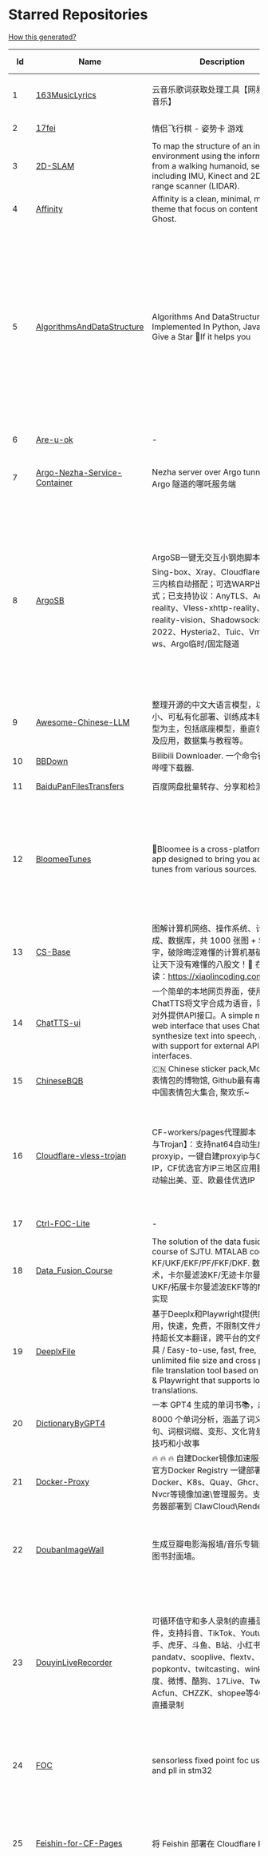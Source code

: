 # Starred Repositories  
[How this generated?](../master/USAGE.md)  
  
| Id 			| Name			| Description | Star Counts | Topics/Tags   | Last Updated 	|  
| ----------- | ----------- 	| ----------- | ----------- | ----------- 	| -----------   |  
|1|[163MusicLyrics](https://github.com/jitwxs/163MusicLyrics.git)|云音乐歌词获取处理工具【网易云、QQ音乐】|3288|neteasecloud, lyrics, 163music, srt, qqmusic|11-8-2025|  
|2|[17fei](https://github.com/17fun/17fei.git)|情侣飞行棋 - 姿势卡 游戏|264||11-2-2025|  
|3|[2D-SLAM](https://github.com/Pontusun/2D-SLAM.git)|To map the structure of an indoor environment using the information from a walking humanoid, sensors including IMU, Kinect and 2D laser range scanner (LIDAR).|14||2-4-2015|  
|4|[Affinity](https://github.com/Showfom/Affinity.git)|Affinity is a clean, minimal, modern theme that focus on content for Ghost.|137|ghost, ghost-theme, ghost-themes|16-12-2019|  
|5|[AlgorithmsAndDataStructure](https://github.com/Py-Contributors/AlgorithmsAndDataStructure.git)|Algorithms And DataStructure Implemented In Python, Java & CPP, Give a Star 🌟If it helps you|961|data-structures, algorithms-and-data-structures, python-data-structures, python-algorithms, backtracking-algorithm, linkedlist, algorithm, cpp, python, algorithms, open-source, java, javascript, python3, computer-science|2-6-2024|  
|6|[Are-u-ok](https://github.com/AUK9527/Are-u-ok.git)|-|11728||11-8-2025|  
|7|[Argo-Nezha-Service-Container](https://github.com/fscarmen2/Argo-Nezha-Service-Container.git)|Nezha server over Argo tunnel 使用 Argo 隧道的哪吒服务端|839|nezha, probe, argo, cloudflared, paas, tunnel, vps|18-12-2024|  
|8|[ArgoSB](https://github.com/yonggekkk/ArgoSB.git)|ArgoSB一键无交互小钢炮脚本💣：Sing-box、Xray、Cloudflared-argo三内核自动搭配；可选WARP出站模式；已支持协议：AnyTLS、Any-reality、Vless-xhttp-reality、Vless-reality-vision、Shadowsocks-2022、Hysteria2、Tuic、Vmess-ws、Argo临时/固定隧道|1444|argo, cloudflared, singbox, vmess-ws, tuic, hysteria2, google-idx, vless-ws-tls, claw-cloud, anytls, vless-reality-vision, vless-xhttp-reality, xray, warp, wireguard, cloudcat, shadowsocks-2022, docker-image, any-reality|24-8-2025|  
|9|[Awesome-Chinese-LLM](https://github.com/HqWu-HITCS/Awesome-Chinese-LLM.git)|整理开源的中文大语言模型，以规模较小、可私有化部署、训练成本较低的模型为主，包括底座模型，垂直领域微调及应用，数据集与教程等。|21036|llm, nlp, chatglm, chinese, llama, awesome-lists|19-5-2025|  
|10|[BBDown](https://github.com/nilaoda/BBDown.git)|Bilibili Downloader. 一个命令行式哔哩哔哩下载器.|12283|downloader|3-8-2025|  
|11|[BaiduPanFilesTransfers](https://github.com/hxz393/BaiduPanFilesTransfers.git)|百度网盘批量转存、分享和检测工具|1814|baidu, gui, windows|12-12-2024|  
|12|[BloomeeTunes](https://github.com/HemantKArya/BloomeeTunes.git)|🌸Bloomee is a cross-platform music app designed to bring you ad-free tunes from various sources. 🌼🎵|1144|android, android-app, bloc, flutter, flutter-apps, just-audio, music, music-player, saavn, youtube, downloader, spotify, music-client, windows, dart, ytmusic|17-8-2025|  
|13|[CS-Base](https://github.com/xiaolincoder/CS-Base.git)|图解计算机网络、操作系统、计算机组成、数据库，共 1000 张图 + 50 万字，破除晦涩难懂的计算机基础知识，让天下没有难懂的八股文！🚀 在线阅读：https://xiaolincoding.com  |16835|java, cpp, python, c, golang, linux, network, tcp|27-11-2024|  
|14|[ChatTTS-ui](https://github.com/jianchang512/ChatTTS-ui.git)|一个简单的本地网页界面，使用ChatTTS将文字合成为语音，同时支持对外提供API接口。A simple native web interface that uses ChatTTS to synthesize text into speech, along with support for external API interfaces.|7272|tts, chattts|21-4-2025|  
|15|[ChineseBQB](https://github.com/zhaoolee/ChineseBQB.git)|🇨🇳 Chinese sticker pack,More joy / 表情包的博物馆, Github最有毒的仓库, 中国表情包大集合, 聚欢乐~|14653||20-4-2025|  
|16|[Cloudflare-vless-trojan](https://github.com/yonggekkk/Cloudflare-vless-trojan.git)|CF-workers/pages代理脚本【Vless与Trojan】：支持nat64自动生成proxyip，一键自建proxyip与CF反代IP，CF优选官方IP三地区应用脚本，自动输出美、亚、欧最佳优选IP|10748|cdn, vless, cloudflare-workers, xray, ygkkk, cloudflare-pages, cloudflare, trojan, clash-meta, sing-box, reality, argo, hysteria2, nat64|20-8-2025|  
|17|[Ctrl-FOC-Lite](https://github.com/peng-zhihui/Ctrl-FOC-Lite.git)|-|1193||5-2-2022|  
|18|[Data_Fusion_Course](https://github.com/ChangjingLiu/Data_Fusion_Course.git)|The solution of the data fusion  course of SJTU. MTALAB code for KF/UKF/EKF/PF/FKF/DKF. 数据融合技术，卡尔曼滤波KF/无迹卡尔曼滤波UKF/拓展卡尔曼滤波EKF等的MATLAB实现|95|kalman-filter, kalman|9-7-2023|  
|19|[DeeplxFile](https://github.com/infrost/DeeplxFile.git)|基于Deeplx和Playwright提供的简单易用，快速，免费，不限制文件大小，支持超长文本翻译，跨平台的文件翻译工具 / Easy-to-use, fast, free, unlimited file size and cross platform file translation tool based on Deeplx & Playwright that supports long text translations.|963||16-2-2025|  
|20|[DictionaryByGPT4](https://github.com/Ceelog/DictionaryByGPT4.git)|一本 GPT4 生成的单词书📚，超过 8000 个单词分析，涵盖了词义、例句、词根词缀、变形、文化背景、记忆技巧和小故事|4317|gpt-4, gpt4|14-10-2024|  
|21|[Docker-Proxy](https://github.com/dqzboy/Docker-Proxy.git)|🔥 🔥 🔥 自建Docker镜像加速服务，基于官方Docker  Registry 一键部署Docker、K8s、Quay、Ghcr、Mcr、Nvcr等镜像加速\管理服务。支持免服务器部署到 ClawCloud\Render\Koyeb|3588|docker-proxy, docker-registry, gcr-registry|25-8-2025|  
|22|[DoubanImageWall](https://github.com/icue/DoubanImageWall.git)|生成豆瓣电影海报墙/音乐专辑封面墙/图书封面墙。|296|douban, douban-movie, douban-music, douban-crawler, douban-spider, douban-book|15-8-2024|  
|23|[DouyinLiveRecorder](https://github.com/ihmily/DouyinLiveRecorder.git)|可循环值守和多人录制的直播录制软件，支持抖音、TikTok、Youtube、快手、虎牙、斗鱼、B站、小红书、pandatv、sooplive、flextv、popkontv、twitcasting、winktv、百度、微博、酷狗、17Live、Twitch、Acfun、CHZZK、shopee等40+平台直播录制|7866|douyin-live, douyin-api, douyulive, live-recorder, spider, douyin, tiktok, flextv, twitcasting, pandatv, douyu, huya, weibo-live, twitch, showroom-live, acfun-live, sooplive, shopee-live, youtube|22-8-2025|  
|24|[FOC](https://github.com/super1207/FOC.git)|sensorless fixed point foc use smo and pll in stm32|29|bldc, foc, motor, pll, pmsm, sensorless, smc, smo, six-wave|12-4-2025|  
|25|[Feishin-for-CF-Pages](https://github.com/GenshinMinecraft/Feishin-for-CF-Pages.git)|将 Feishin 部署在 Cloudflare Pages 上|22|cloudflare, cloudflare-pages, jellyfin, jellyfin-client, jellyfin-web, music-library, music-player, navidrome, navidrome-client|5-10-2024|  
|26|[FileCentipede](https://github.com/filecxx/FileCentipede.git)|Cross-platform internet upload/download manager for HTTP(S), FTP(S), SSH, magnet-link, BitTorrent, m3u8, ed2k, and online videos.  WebDAV client, FTP client, SSH client.|10557|bittorrent-client, download-manager, download-videos, bt, magnet, libtorrent, http-client, ftp-client, download, video-downloader, stream-downloader, torrent, transmission, webdav-client, ssh-client, m3u8, remote-download, qt|11-8-2025|  
|27|[FileCodeBox](https://github.com/vastsa/FileCodeBox.git)|文件快递柜-匿名口令分享文本，文件，像拿快递一样取文件（FileCodeBox - File Express Cabinet - Anonymous Passcode Sharing Text, Files, Like Taking Express Delivery for Files）|7090|python, anonymous, fastapi, tool, filecodebox, vue|8-8-2025|  
|28|[FreeControl](https://github.com/pdone/FreeControl.git)|在PC上控制Android设备|2283|android, adb, scrcpy|26-11-2024|  
|29|[GoMusic](https://github.com/Bistutu/GoMusic.git)|迁移网易云/汽水/QQ音乐歌单至 Apple/Youtube/Spotify Music|1491||9-3-2025|  
|30|[HEU_KMS_Activator](https://github.com/zbezj/HEU_KMS_Activator.git)|-|36379||24-3-2025|  
|31|[HackSTLinkUpgrade](https://github.com/armink/HackSTLinkUpgrade.git)|暴力升级你的 ST-Link 及 STM32CubeIDE|106|st-link, stm32, stcubeide, cubeide|4-12-2022|  
|32|[IPDB](https://github.com/ymyuuu/IPDB.git)|Cloudflare反代优选IP库|2082||25-8-2025|  
|33|[Implementation-of-Hector-SLAM-and-Autonomous-Navigation](https://github.com/Badri-R-S/Implementation-of-Hector-SLAM-and-Autonomous-Navigation.git)|Designed a mobile robot controlled using Raspberry Pi. Used hector mapping and AMCL to map the environment and localize the robot. Dijkstra Algorithm was used to autonomously navigate the robot.|4|amcl, hector-slam, ros, slam|13-11-2022|  
|34|[InnerTune](https://github.com/z-huang/InnerTune.git)|A Material 3 YouTube Music client for Android|5608|music, music-player, youtube, android, youtube-music, material-design, materialyou, innertube|23-8-2025|  
|35|[Matsuri](https://github.com/MatsuriDayo/Matsuri.git)|Matsuri (茉莉) / V2Ray / universal proxy toolchain for Android / Fork of SagerNet|2522|android, shadowsocks, v2ray, anticensorship|30-6-2023|  
|36|[MixTeX-Latex-OCR](https://github.com/RQLuo/MixTeX-Latex-OCR.git)|MixTeX multimodal LaTeX, ZhEn, and, Table OCR. It performs efficient CPU-based inference in a local offline on Windows.|1526|computer-vision, deep-learning, latex, machine-learning, ocr, onnx, python|24-4-2025|  
|37|[Motrix](https://github.com/agalwood/Motrix.git)|A full-featured download manager.|48984|motrix, aria2, download-manager, macos, windows, linux, bittorrent, magnet, electron, bt, mac, download, torrent|7-6-2023|  
|38|[MouseClickTool](https://github.com/lalakii/MouseClickTool.git)|简单好用的鼠标连点器，体积小巧，性能好好的~鼠标连点器。当前版本体积14KB，在线版(minimal)体积仅5KB。https://mouseclicktool.sourceforge.io|808|mouseclick, mouse, mouseclicker, autoclicker, mouseclicktool|7-4-2025|  
|39|[NaiveProxy-yg](https://github.com/yonggekkk/NaiveProxy-yg.git)|NaiveProxy多功能一键脚本，全网独家的多端口复用功能、自定义伪装站|357|acme, naiveproxy, warp, ygkkk|18-12-2023|  
|40|[NextChat](https://github.com/ChatGPTNextWeb/NextChat.git)|✨ Light and Fast AI Assistant. Support: Web   iOS   MacOS   Android    Linux   Windows|85633|chatgpt, nextjs, vercel, webui, cross-platform, tauri, tauri-app, react, desktop, gemini, fe, gemini-pro, gemini-server, gemini-ultra, ollama, groq, claude, calclaude, gpt-4o|10-8-2025|  
|41|[NotionNext](https://github.com/tangly1024/NotionNext.git)|使用 NextJS + Notion API 实现的，支持多种部署方案的静态博客，无需服务器、零门槛搭建网站，为Notion和所有创作者设计。 (A static blog built with NextJS and Notion API, supporting multiple deployment options. No server required, zero threshold to set up a website. Designed for Notion and all creators.)|10059|tailwindcss, vercel, nextjs, react, blog, notion, zeabur|20-8-2025|  
|42|[OpenVoice](https://github.com/myshell-ai/OpenVoice.git)|Instant voice cloning by MIT and MyShell. Audio foundation model.|34183|text-to-speech, tts, voice-clone, zero-shot-tts|19-4-2025|  
|43|[Oracle-server-keep-alive-script](https://github.com/spiritLHLS/Oracle-server-keep-alive-script.git)|服务器资源占用脚本(甲骨文服务器保活脚本)(Oracle Server Keep Alive Script)|1910|alive, centos, debian, oracle, redhat, server, ubuntu, bash, oracle-cloud, dynamic, speedtest-cli, speedtest-go|29-3-2025|  
|44|[Oracle_OneKey_Active](https://github.com/Mrmineduce21/Oracle_OneKey_Active.git)|为了应对甲骨文最新回收机制而作的垃圾脚本|303||15-3-2023|  
|45|[PDFMathTranslate](https://github.com/Byaidu/PDFMathTranslate.git)|PDF scientific paper translation with preserved formats - 基于 AI 完整保留排版的 PDF 文档全文双语翻译，支持 Google/DeepL/Ollama/OpenAI 等服务，提供 CLI/GUI/MCP/Docker/Zotero|26621|chinese, latex, pdf, translation, korean, english, japanese, openai, pdf2zh, russian, python, translate, math, zotero, obsidian, document, edit, modify, mcp|19-8-2025|  
|46|[PT-Plugin-Plus](https://github.com/pt-plugins/PT-Plugin-Plus.git)|PT 助手 Plus，为 Microsoft Edge、Google Chrome、Firefox 浏览器插件（Web Extensions），主要用于辅助下载 PT 站的种子。|7907|chrome-extension, firefox-addon, web-extension, edge-extension|5-8-2025|  
|47|[PathPlanning](https://github.com/zhm-real/PathPlanning.git)|Common used path planning algorithms with animations.|8776|astar, anytime-repairing-astar, learning-realtime-astar, realtime-adaptive-astar, lifelong-planning-astar, dstar, dstar-lite, anytime-dstar, rrt, rrt-star, rrt-connect, dynamic-rrt, extended-rrt, informed-rrt-star, fast-marching-trees, rrt-star-smart, batch-informed-trees, path-planning|14-12-2020|  
|48|[Python-100-Days](https://github.com/jackfrued/Python-100-Days.git)|Python - 100天从新手到大师|171247||28-3-2025|  
|49|[ROS-Autonomous-Robot](https://github.com/Abinay-Brown/ROS-Autonomous-Robot.git)|Autonomous Differential Drive Robot equipped with LIDAR AND IMU uses Hector-SLAM for mapping and ROS Navigation Stack to navigate autonomously|10||27-7-2023|  
|50|[Rin](https://github.com/openRin/Rin.git)|⚡Dynamic blog based on Cloudflare Pages + Workers + D1 + R2|2167|blog, bun, bunjs, framework, web, cloudflare, cloudflare-workers, elysiajs, react|2-8-2025|  
|51|[SM-PI-Control-Strategy-of-Electric-Motor-Pump-for-Pure-Electric-Construction-Machinery](https://github.com/Alfanfuad/SM-PI-Control-Strategy-of-Electric-Motor-Pump-for-Pure-Electric-Construction-Machinery.git)|Developing a control strategy combining Speed Sliding Mode Control (SMC) and Torque PI control for electric construction machinery to handle changing loads. Achieves minimal speed fluctuation and superior robustness compared to traditional PI control.|2||4-7-2024|  
|52|[STranslate](https://github.com/ZGGSONG/STranslate.git)|A ready-to-go translation ocr tool developed with WPF/WPF 开发的一款即用即走的翻译、OCR工具|4051|wpf, openai, ocr, paddleocr, stranslate, writing, wecharocr, zggsong|2-8-2025|  
|53|[SaveAny-Bot](https://github.com/krau/SaveAny-Bot.git)|Save Telegram files to multiple storage 📂 (Alist, Disk, Webdav, S3...) . Support restrict saving content.|1153|alist, pikpak, telegram-bot, downloader, webdav|24-8-2025|  
|54|[Shadowrocket-ADBlock-Rules](https://github.com/h2y/Shadowrocket-ADBlock-Rules.git)|提供多款 Shadowrocket 规则，带广告过滤功能。用于 iOS 未越狱设备选择性地自动翻墙。|15866|shadowrocket, surge, gfw, shadowsocks, shadowsocksr, ssr, proxy|12-4-2021|  
|55|[SteamTools](https://github.com/BeyondDimension/SteamTools.git)|🛠「Watt Toolkit」是一个开源跨平台的多功能 Steam 工具箱。|22922|steam, csharp, dotnet, wpf, mvvm, xaml, avalonia, avaloniaui, dotnetcore, cross-platform, steamtools, linux-app, windows-app, macos-app, ios-app, android-app, crossplatform|6-5-2025|  
|56|[TGCloud](https://github.com/Kumneger0/TGCloud.git)|TGCloud is a secure and reliable cloud storage solution built on top of Telegram's infrastructure|31||21-6-2025|  
|57|[TVBox](https://github.com/2hacc/TVBox.git)|TVBox 网络接口，更新速度快，接口访问速度快且稳定！|5543|tvbox|15-12-2024|  
|58|[Telegraph-Image](https://github.com/cf-pages/Telegraph-Image.git)|Image Hosting solution, Flickr/imgur alternative, make it easy for users to share their images. Using Cloudflare Pages and Telegraph.|4126|cloudflare, cloudflare-pages, flickr, image, image-host, image-hosting, image-sharing, imgur, serverless, telegraph, upload-images|15-8-2025|  
|59|[TikTok-Unlock](https://github.com/Semporia/TikTok-Unlock.git)|TikTok 無需拔卡解鎖最新支援  iPhone &iPad 、TikTok&TikTok TestFlight，地區切換 、視頻發佈 、 live 直播 、點贊 評論、私信聊天等！|11403|tiktok, tiktok-unlock, unlock|26-6-2025|  
|60|[ToastFish](https://github.com/Uahh/ToastFish.git)|一个利用摸鱼时间背单词的软件。|6041||27-1-2023|  
|61|[Umi-OCR](https://github.com/hiroi-sora/Umi-OCR.git)|OCR software, free and offline. 开源、免费的离线OCR软件。支持截屏/批量导入图片，PDF文档识别，排除水印/页眉页脚，扫描/生成二维码。内置多国语言库。|36258|paddleocr, ocr, ocr-python, umi-ocr, qml, qt, screenshot|31-5-2025|  
|62|[UnblockNeteaseMusic](https://github.com/nondanee/UnblockNeteaseMusic.git)|Revive unavailable songs for Netease Cloud Music|17478|netease-cloud-music, unblocker, proxy-server|22-12-2020|  
|63|[VideosShareByAliyun](https://github.com/Bssn520/VideosShareByAliyun.git)|🤪动漫、电视剧、电影、纪录片分享by阿里云盘🫡|376||6-1-2023|  
|64|[VipVideo](https://github.com/iodefog/VipVideo.git)|各大网站vip视频、世界杯直播（CCTV5）免费观看 - Mac版。付费电影，VIP会员剧等，去广告播放。自用视频或者电影URL，音乐破解URL，CCTV等电视播放URL，爱奇艺、腾讯视频、芒果视频、bilibili、美剧、韩剧、日剧、音乐破解|3906||4-3-2025|  
|65|[WorkerVless2sub](https://github.com/cmliu/WorkerVless2sub.git)|自动化批量替换生成优选线路 VMess / VLESS / Trojan 节点的 优选订阅生成器|5111||25-8-2025|  
|66|[X-TRACK](https://github.com/FASTSHIFT/X-TRACK.git)|A GPS bicycle speedometer that supports offline maps and track recording |6013|gps, gps-tracking, bicycle, speedometer, offline-maps, mcu, lvgl, mvp, gpx|12-8-2025|  
|67|[Y-TOC](https://github.com/struy-cn/Y-TOC.git)|-|108||24-3-2024|  
|68|[YYeTsBot](https://github.com/tgbot-collection/YYeTsBot.git)|🎬 人人影视 机器人和网站，包含人人影视全部资源以及众多网友的网盘分享|15539|yyets, telegram-bot, movies, tv-shows, bot, zimuxia|18-7-2025|  
|69|[alidrive-uploader-for-baota](https://github.com/aoaostar/alidrive-uploader-for-baota.git)|阿里云盘上传宝塔插件|99||28-7-2022|  
|70|[aliyundrive-webdav](https://github.com/messense/aliyundrive-webdav.git)|阿里云盘 WebDAV 服务|9787|aliyundrive, aliyundrive-client, webdav-server, openwrt-package, luci-app|10-6-2025|  
|71|[aria2](https://github.com/aria2/aria2.git)|aria2 is a lightweight multi-protocol & multi-source, cross platform download utility operated in command-line. It supports HTTP/HTTPS, FTP, SFTP, BitTorrent and Metalink.|38546|cpp11, http, ftp, sftp, bittorrent, rpc, download, metalink|18-8-2025|  
|72|[awesome-cloudflare](https://github.com/zhuima/awesome-cloudflare.git)|⛅️ 精选的 Cloudflare 工具、开源项目、指南、博客和其他资源列表。/ ⛅️ A curated list of Cloudflare tools, open source projects, guides, blogs and other resources.|11787||13-8-2025|  
|73|[awesome-english-ebooks](https://github.com/hehonghui/awesome-english-ebooks.git)|经济学人(含音频)、纽约客、卫报、连线、大西洋月刊等英语杂志免费下载,支持epub、mobi、pdf格式, 每周更新|25384|download, ebooks, economist, economist-ebooks, new-yorker, pdf|22-8-2025|  
|74|[awesome-social-media-downloader](https://github.com/DangJin/awesome-social-media-downloader.git)|👿 收录了一些能够免费下载油管、B 站、抖音等平台视频的下载工具。Some download tools that can freely download videos from platforms such as YouTube, Bilibili, Douyin, etc. have been included.|1532|downloader, bilibili-download, iqiyi, video, youku, youtube-dl|24-6-2024|  
|75|[awesome-testflight-link](https://github.com/pluwen/awesome-testflight-link.git)|Collection of Testflight public app link（iOS/iPad OS/macOS）。|4423|testflight, app, collection, ios, iphone, ipad, macos|25-8-2025|  
|76|[awesome-toolbox-chinese](https://github.com/bestxtools/awesome-toolbox-chinese.git)|🧰 优秀工具箱集合 - 收集，推荐好用、优秀的工具箱。工具箱大全。  https://awesome-toolbox-chinese.bestxtools.com/   https://😎🧰.bestxtools.com/|1091|toolbox, toolboxes, tools, awesome-list, awesome, awesome-toolbox, awesome-tools, online-tools, online-tools-websites, bestxtools|28-8-2023|  
|77|[awesome_twitter_CN](https://github.com/DennisThink/awesome_twitter_CN.git)|值得关注的中文twitter用户|1043||18-6-2025|  
|78|[bili2text](https://github.com/lanbinleo/bili2text.git)|Bilibili视频转文字，一步到位，输入链接即可使用|1088||20-8-2025|  
|79|[biliup](https://github.com/biliup/biliup.git)|自动直播录制、投稿、twitch、ytb频道搬运工具。|4511|bilibili, huya, douyu, douyin, youtube, twitch|25-8-2025|  
|80|[build-your-own-x](https://github.com/codecrafters-io/build-your-own-x.git)|Master programming by recreating your favorite technologies from scratch.|414000|programming, tutorials, tutorial-code, tutorial-exercises, free, awesome-list|29-7-2025|  
|81|[cashbook](https://github.com/dingdangdog/cashbook.git)|适合家庭部署的私人记账本！|261|cashbook, web, docker, ledger, nuxt3, postgresql, prisma|12-8-2025|  
|82|[clash-verge-rev](https://github.com/clash-verge-rev/clash-verge-rev.git)|A modern GUI client based on Tauri, designed to run in Windows, macOS and Linux for tailored proxy experience|71924|clash, clash-meta, clash-verge, linux, mac, tauri-app, windows, mihomo|25-8-2025|  
|83|[cloudflare](https://github.com/ip-scanner/cloudflare.git)|-|3722||6-6-2025|  
|84|[cloudflare_temp_email](https://github.com/dreamhunter2333/cloudflare_temp_email.git)|CloudFlare free temp domain email 免费收发 临时域名邮箱 支持附件 IMAP SMTP TelegramBot|4463|cloudflare-email, cloudflare-pages, cloudflare-workers, email, free|24-8-2025|  
|85|[coding-interview-university](https://github.com/jwasham/coding-interview-university.git)|A complete computer science study plan to become a software engineer.|324825|computer-science, interview, programming-interviews, study-plan, data-structures, algorithms, software-engineering, algorithm, coding-interviews, interview-prep, coding-interview, interview-preparation|5-12-2024|  
|86|[cursor-vip](https://github.com/kingparks/cursor-vip.git)|cursor IDE enjoy VIP|4316|cursor, cursor-pro|11-7-2025|  
|87|[dijkstras-algorithm](https://github.com/mburst/dijkstras-algorithm.git)|Implementations of Dijkstra's shortest path algorithm in different languages|534||21-2-2023|  
|88|[docsify](https://github.com/docsifyjs/docsify.git)|🃏 A magical documentation site generator.|30315|documentation, documentation-tool, github-pages, docs, docsify, vue, doc, markdown|25-8-2025|  
|89|[echarts](https://github.com/apache/echarts.git)|Apache ECharts is a powerful, interactive charting and data visualization library for browser|64452|echarts, data-visualization, charts, charting-library, visualization, apache, data-viz, canvas, svg|25-8-2025|  
|90|[eno-music](https://github.com/Cteros/eno-music.git)|-|593||9-6-2025|  
|91|[extract_forward_tgbot](https://github.com/AhFeil/extract_forward_tgbot.git)|存储转发给它的消息，并能推送到网页，方便查看编辑信息，附带拼接图片、视频转 GIF 功能。 Store the messages forwarded to it, and be able to push them to the web page, for easy viewing and editing of the information.|122|python3, telegram-bot|22-6-2024|  
|92|[fideo-live-record](https://github.com/chenfan0/fideo-live-record.git)|A convenient live broadcast recording software! Supports Tiktok, Youtube, Twitch, Bilibili, Bigo!(一款方便的直播录制软件! 支持tiktok, youtube, twitch, 抖音，虎牙，斗鱼，快手，微博，网易cc，bilibili，花椒, 淘宝, 京东) |1637|douyin, douyu, ffmpeg, live-record, mac, tiktok, twitch, window, youtube, bigo, taobao, weibo, huya|5-11-2024|  
|93|[flash-linux0.11-talk](https://github.com/dibingfa/flash-linux0.11-talk.git)|你管这破玩意叫操作系统源码 — 像小说一样品读 Linux 0.11 核心代码|21365||22-3-2025|  
|94|[free](https://github.com/freefq/free.git)|翻墙、免费翻墙、免费科学上网、免费节点、免费梯子、免费ss/v2ray/trojan节点、蓝灯、谷歌商店、翻墙梯子|38097|fanqiang, v2ray, lantern, trojan, freefq, gfw, vmess, bulink, vpn, shadowsocks|6-2-2024|  
|95|[fuck-paywall](https://github.com/BoogalooLi/fuck-paywall.git)|去掉华尔街日报和经济学人的付费墙。remove the paywalls of The Wallstreet Journal & The Economist.|540||29-6-2019|  
|96|[fusion](https://github.com/0x2E/fusion.git)|A lightweight, self-hosted friendly RSS reader|1764|rss, rss-aggregator, rss-reader, self-hosted|16-8-2025|  
|97|[geekgeekrun](https://github.com/geekgeekrun/geekgeekrun.git)|牛人快跑 - GeekGeekRun ，求职找工作自动化工具（For Boss直聘）。基于 Puppeteer 开发，基于 Electron 运行。界面友好，简单易用！开源，免费！快速海投、自动开聊、已读不回提醒、职位信息抓取、不合适职位标记、僵尸职位清理；让你即刻变身成为一台冇得感情的求职机器🤖，求职不内耗。宝宝不用动，妈妈全自动~祝你收获好Offer！|985|automatic-control, bosszhipin, findjob, jobsearch, jobseeker, puppeteer, electron, sqlite, typeorm, rpa|17-8-2025|  
|98|[gemini-teacher](https://github.com/nishuzumi/gemini-teacher.git)|English pronunciation correction teacher built with gemini|1095||16-1-2025|  
|99|[get_jobs](https://github.com/loks666/get_jobs.git)|💼【AI找工作助手】全平台自动投简历脚本：(boss、前程无忧、猎聘、拉勾、智联招聘)|2268|resume, submit, voluntarily|21-8-2025|  
|100|[get_subscribe](https://github.com/ermaozi/get_subscribe.git)|✈️ 白嫖免费机场  / 免费VPN -> 自动获取免 clash/v2ray/trojan/sr/ssr 订阅链接，持续更新   科学上网   翻墙|8066|clash, v2ray, trojan, trojan-go, sr, ssr, android, vpn|25-8-2025|  
|101|[goImage](https://github.com/nodeseeker/goImage.git)|基于 Go 开发的图片托管服务，使用 Telegram 作为存储后端。|29|go, image-hosting|14-8-2025|  
|102|[halo](https://github.com/halo-dev/halo.git)|强大易用的开源建站工具。|36690|halo, cms, halocms, content-management-system, blog, blog-engine|21-8-2025|  
|103|[haoruanfenxiang](https://github.com/yoyodadada/haoruanfenxiang.git)|好软分享|4679||31-12-2024|  
|104|[hass-xiaomi-miot](https://github.com/al-one/hass-xiaomi-miot.git)|Automatic integrate all Xiaomi devices to HomeAssistant via miot-spec, support Wi-Fi, BLE, ZigBee devices. 小米米家智能家居设备接入Hass集成|5424|xiaomi, miio, miot, home-assistant, smart-home, xiaomi-miot, miot-spec, homeassistant, iot, xiaoai, custom-component|22-8-2025|  
|105|[hector_slam_Ceres](https://github.com/wenbowen123/hector_slam_Ceres.git)|"Localization and Perception for Control and Decision-Making of a Low-Speed Autonomous Shuttle in a Campus Pilot Deployment." SAE International Journal of Connected and Automated Vehicles 1, no. 12-01-02-0003 (2018).|23|slam, robotics, self-driving-car, ceres-solver|21-4-2019|  
|106|[hello-algo](https://github.com/krahets/hello-algo.git)|《Hello 算法》：动画图解、一键运行的数据结构与算法教程。支持 Python, Java, C++, C, C#, JS, Go, Swift, Rust, Ruby, Kotlin, TS, Dart 代码。简体版和繁体版同步更新，English version in translation|115755|algorithms, data-structures, data-structures-and-algorithms, dsa, leetcode, algo, algorithm, data-structure, book, education, programming|5-8-2025|  
|107|[hexo](https://github.com/hexojs/hexo.git)|A fast, simple & powerful blog framework, powered by Node.js.|40681|hexo, javascript, nodejs, static-site-generator, typescript|16-8-2025|  
|108|[hexo-pro](https://github.com/wuzheng228/hexo-pro.git)|-|179||17-8-2025|  
|109|[hexo.github.io](https://github.com/wuhu-pig/hexo.github.io.git)|-|1||27-8-2024|  
|110|[html5-speedtest](https://github.com/insoxin/html5-speedtest.git)|一个基于HTML5的Speedtest 开源速度测试(服务器网速)只有9kb的精简汉化|118|html5-speedtest, speedtest|20-9-2019|  
|111|[iptv-sources](https://github.com/wuhu-pig/iptv-sources.git)|自动抓取更新iptv源 Autoupdate iptv sources|1||17-12-2023|  
|112|[iptv-sources](https://github.com/HerbertHe/iptv-sources.git)|Autoupdate iptv sources|8099|iptv, iptv-channels, iptv-m3u, m3u, kodi, tvbox, diyp, docker|17-2-2025|  
|113|[jpg2gif](https://github.com/hellodk34/jpg2gif.git)|把telegram导出的jpg/jpeg/png静态表情图片转换成微信能够导入的.gif文件|172|sticker, stickers, telegram|10-4-2024|  
|114|[keyword_alert_bot](https://github.com/Hootrix/keyword_alert_bot.git)|telegram keyword alert bot ⏰|330|telegram-bot, bot, python, telegram, docker, sqlite|9-6-2025|  
|115|[lean-side-bussiness](https://github.com/easychen/lean-side-bussiness.git)|精益副业：程序员如何优雅地做副业|9711||28-3-2024|  
|116|[live](https://github.com/wwb521/live.git)|更新高质量电视直播源，欢迎大家使用，永久免费|2636||1-8-2025|  
|117|[lottie-converter](https://github.com/ed-asriyan/lottie-converter.git)|Converts Lottie Animations (.json / .lottie) and Telegram stickers (*.tgs) to GIF / PNG / APNG / WEBP / WEBM|957|tgs, telegram, gif, sticker, lottie, stickers, animated-stickers, gifski, webp, apng, png, tgs-to-apng, tgs-to-gif, tgs-to-png, tgs-to-webp, lottie-to-apng, lottie-to-gif, lottie-to-webp, lottie-to-webm, webm|18-7-2025|  
|118|[lvmc-dspic33ck256mp508-an1078](https://github.com/microchip-pic-avr-solutions/lvmc-dspic33ck256mp508-an1078.git)|Sensorless Field Oriented Control of a PMSM with sliding mode observer|17|motor-control, pmsm|30-3-2022|  
|119|[matlab_motion_planning](https://github.com/ai-winter/matlab_motion_planning.git)|Motion planning and Navigation of AGV/AMR：matlab implementation of Dijkstra, A*, Theta*, JPS, D*, LPA*, D* Lite, RRT, RRT*, RRT-Connect, Informed RRT*, ACO, Voronoi, PID, LQR, MPC, APF, RPP, DWA, DDPG, Bezier, B-spline, Dubins, Reeds-Shepp etc.|498|a-star, d-star, dijkstra, dynamic-window-approach, informed-rrt-star, jump-point-search, motion-planning, rrt, rrt-connect, rrt-star, ant-colony-optimization, pid-control, voronoi, theta-star, artificial-potential-field, lqr-controller, mpc-control|3-4-2025|  
|120|[mclv-48v-300w-an1078-dspic33ck256mp508](https://github.com/microchip-pic-avr-solutions/mclv-48v-300w-an1078-dspic33ck256mp508.git)|Sensorless Field Oriented Control of a PMSM with sliding mode observer|8|foc, motor-control, pmsm|7-7-2022|  
|121|[mdx-notes](https://github.com/maqi1520/mdx-notes.git)|⛷ Cross-platform note-taking software, public layout editor, using MDX ⛷ 跨平台笔记软件，公众号排版编辑器，使用MDX来排版|1472|mdx, markdown-editor, markdown, nextjs, note-taking, notes|25-3-2025|  
|122|[mi-gpt](https://github.com/idootop/mi-gpt.git)|🏠 将小爱音箱接入 ChatGPT 和豆包，改造成你的专属语音助手。|11498||21-5-2025|  
|123|[mihomo](https://github.com/MetaCubeX/mihomo.git)|A simple Python Pydantic model for Honkai: Star Rail parsed data from the Mihomo API.|22505|honkai-star-rail, mihomo, python, star-rail-api|21-2-2025|  
|124|[mybili](https://github.com/ellermister/mybili.git)|哔哩哔哩收藏夹备份程序 ~ アレ 视频不见了哟！|537|backup, bilibili, favorites, nas, download-videos, video-downloader|25-8-2025|  
|125|[n8n](https://github.com/n8n-io/n8n.git)|Fair-code workflow automation platform with native AI capabilities. Combine visual building with custom code, self-host or cloud, 400+ integrations.|132568|automation, ipaas, n8n, workflow, typescript, self-hosted, integrations, workflow-automation, cli, development, low-code, data-flow, integration-framework, apis, low-code-platform, no-code, ai, mcp, mcp-client, mcp-server|25-8-2025|  
|126|[nekoray](https://github.com/MatsuriDayo/nekoray.git)|不再维护，自寻替代品。 Qt based cross-platform GUI proxy configuration manager (backend: sing-box)|14857||12-12-2024|  
|127|[new-pac](https://github.com/Alvin9999/new-pac.git)|翻墙-科学上网、自由上网、免费科学上网、免费翻墙、fanqiang、油管youtube/视频下载、软件、VPN、一键翻墙浏览器，vps一键搭建翻墙服务器脚本/教程，免费shadowsocks/ss/ssr/v2ray/goflyway账号/节点，翻墙梯子，电脑、手机、iOS、安卓、windows、Mac、Linux、路由器翻墙、科学上网、youtube视频下载、youtube油管镜像/免翻墙网站、美区apple id共享账号、翻墙-科学上网-梯子|67448|fanqiang, free-ssr, free-ss, ssr, shadowsocks, v2ray, shadowsocksr, ss, vmess, brook, naiveproxy, trojan, vpn, youtube, hysteria, xray, sing-box, vless, clash|25-8-2025|  
|128|[note-gen](https://github.com/codexu/note-gen.git)|A cross-platform Markdown AI note-taking software.|7870|markdown, tauri, nextjs, openai, assistant, chatbot, llm, note-taking, notes-app, webdav, knowledge-base, rag|25-8-2025|  
|129|[oblivion](https://github.com/bepass-org/oblivion.git)|Unofficial warp client for android|4601||1-7-2025|  
|130|[oblivion-desktop](https://github.com/bepass-org/oblivion-desktop.git)|Oblivion Desktop - Unofficial Warp Client for Windows/Mac/Linux|7944|anticensorship, desktop, linux, mac, oblivion, proxy, warp, warp-plus, windows, cloudflare, gool, psiphon, zerotrust, warpinwarp, warponwarp, vpn, wireguard, wireguard-ui, endpoint, sing-box|25-8-2025|  
|131|[ollama](https://github.com/ollama/ollama.git)|Get up and running with OpenAI gpt-oss, DeepSeek-R1, Gemma 3 and other models.|150887|llama, llm, llama2, llms, go, golang, ollama, mistral, gemma, llama3, llava, phi4, deepseek, gemma3, qwen, gemma3n, gpt-oss|25-8-2025|  
|132|[one-person-businesses-methodology-v2.0](https://github.com/easychen/one-person-businesses-methodology-v2.0.git)|《一人企业方法论》第二版，也适合做其他副业（比如自媒体、电商、数字商品）的非技术人群。|8222||16-1-2025|  
|133|[ott](https://github.com/jianchang512/ott.git)|Api tool for local offline text translation supporting multiple languages/支持多语言的本地离线文字翻译api|479|translate, translation, translator|4-11-2024|  
|134|[pdf2docxserver](https://github.com/infrost/pdf2docxserver.git)|A server app to convert pdf to docx based on pdf2docx/ 基于 pdf2docx 将 pdf 转换为 docx 的服务程序|49||1-9-2024|  
|135|[plugins](https://github.com/typecho-fans/plugins.git)|Typecho Fans插件作品目录|1839|typecho, typecho-plugin, php, javascript|27-7-2025|  
|136|[qrcp](https://github.com/claudiodangelis/qrcp.git)|:zap: Transfer files over wifi from your computer to your mobile device by scanning a QR code without leaving the terminal.|10259|utility, golang, qrcode, cli, command-line|19-6-2025|  
|137|[radishes](https://github.com/radishes-music/radishes.git)|Cross-platform copyright-free music platform（跨平台的无版权的音乐平台）. 支持 windows / macos / linux / web|1126|radishes, music, electron, vue3, typescript, id3-writer, id3-reader, music-player, unblock, vip|26-5-2024|  
|138|[reference](https://github.com/jaywcjlove/reference.git)|为开发人员分享快速参考备忘清单(速查表)|14388|javascript, docker, npm, npm-package, semver, toml, typescript, cheatsheet, references, reactjs, react, vue3, vuejs|23-8-2025|  
|139|[reinstall](https://github.com/bin456789/reinstall.git)|一键DD/重装脚本 (One-click reinstall OS on VPS)|6560|reinstall, vps, netboot, netinstall, boot, distro, grub, linux, operating-systems, os, windows, netinst, installer, iso, liveos, shell-script, alpine, alpine-linux, linux-distribution|22-8-2025|  
|140|[robot_pose_ekf](https://github.com/udacity/robot_pose_ekf.git)|The robot_pose_ekf ROS package applies sensor fusion on the robot IMU and odometry values to estimate its 3D pose.|409||8-12-2021|  
|141|[robot_pose_ekf](https://github.com/ros-planning/robot_pose_ekf.git)|robot_pose_ekf package for ROS Melodic and later|306||2-3-2021|  
|142|[robot_pose_ekf_learning](https://github.com/WinDistance/robot_pose_ekf_learning.git)|robot_pose_ekf 注释|5||20-11-2019|  
|143|[robot_pose_ekf_study](https://github.com/qianlima8888/robot_pose_ekf_study.git)|对ros下的robot_pose_ekf包源码依照个人理解添加注释|3||17-4-2019|  
|144|[rrt-algorithms](https://github.com/motion-planning/rrt-algorithms.git)|n-dimensional RRT, RRT* (RRT-Star)|747|geometry, rrt, rrt-star, algorithm, algorithms, random, motion-planning, tree|20-5-2024|  
|145|[rules](https://github.com/app2smile/rules.git)|iOS App去广告|3778||23-8-2025|  
|146|[scoutrobot](https://github.com/abelmeadows/scoutrobot.git)|We have successfully implemented the autonomous navigation of UAV with our custom python node using LiDAR ; 2D mapping with Hector SLAM and 3D mapping using Octomap algorithms in the ROS simulation environment. We also implemented an algorithm to manage the battery life of the UAV though which the UAV can use to return home when the battery-level drops down to a certain percentage.|56||27-4-2019|  
|147|[server](https://github.com/screego/server.git)|screen sharing for developers https://screego.net/|9573|webrtc, screensharing-tool, privacy, selfhosted, docker, go|24-6-2025|  
|148|[shadowrocket-rules](https://github.com/deezertidal/shadowrocket-rules.git)|小火箭 shadowrocket 配置文件 模块 脚本 module sgmodule 图文教程 规则 分流 破解 解锁|5815||25-8-2025|  
|149|[shuyuan](https://github.com/shidahuilang/shuyuan.git)|阅读书源-香色闺阁+用心读书+源阅+阅读3.0书源+源阅读+爱阅书香+千阅+花火阅读+读不舍手+番茄+喜马拉雅+漫画+听书+书源+IPTV源+IPA巨魔应用=自动更新|8260|xiangsegige, reader, shuyuan, yuedu, aiyueshuxiang, yuanyuedu, iptv, ipa, trollstore, tts|25-8-2025|  
|150|[simumotordanu](https://github.com/dafnug/simumotordanu.git)|Sliding Mode Control for PMSM Simulation|3||18-7-2024|  
|151|[sing-box-yg](https://github.com/yonggekkk/sing-box-yg.git)|Sing-box精装桶四合一协议VPS专用脚本：三大独家功能！自签/acme双证书切换、Argo固定临时双隧道（可共存）、Psiphon赛风VPN（30个国家）分流功能。Hostuno三合一代理脚本|5200|argo, clash-meta, hysteria2, sing-box, v2rayn, openclash, shadowrocket, cloudflared, acme, v2ray, xray, tuic, warp, alpine, oblivion, psiphon, serv00, hostuno|21-8-2025|  
|152|[sshwifty](https://github.com/nirui/sshwifty.git)|Web SSH & Telnet (WebSSH & WebTelnet client) 🔮|2843|webssh, webssh2, webtelnet, telnet, ssh|15-8-2025|  
|153|[starred-repo-toc](https://github.com/yks0000/starred-repo-toc.git)|Generates Markdown table for all Starred Repositories by a GitHub user.|40|starred-repositories, starred|25-8-2025|  
|154|[stm32_framework](https://github.com/Staok/stm32_framework.git)|一个志在实现STM32F1、F2和F4工程模板的项目，集成了FreeRTOS、LWIP、FATFS、DSP、USB、IAP、菜单库、有限状态机模板等等的组件，以及未来将加入的加密、BPNN、最小二乘、音频图片视频解码、LittlevGL等诸多常用的算法或组件，并具有良好的易用性、解耦性和可剪裁性！|385|stm32, freertos, framework, peripheral-drivers|12-4-2023|  
|155|[subconverter](https://github.com/tindy2013/subconverter.git)|Utility to convert between various subscription format|14939|clash, clashr, surge, quantumult, quantumultx, surfboard, v2ray, ss, ssr, regular-expression, gist, emoji, rename, subconverter|25-5-2025|  
|156|[tdl](https://github.com/iyear/tdl.git)|📥 A Telegram toolkit written in Golang|5769|telegram, downloader, telegram-api, download, bash, telegram-bot, telegram-userbot, telegram-bots, telegram-channel|19-7-2025|  
|157|[teachingSMC](https://github.com/rnitsche66/teachingSMC.git)|Basics on Sliding Mode Control|4||6-8-2025|  
|158|[telegram-files](https://github.com/jarvis2f/telegram-files.git)|A self-hosted Telegram file downloader for continuous, stable, and unattended downloads.|1660|downloader, self-hosted, telegram, docker, nextjs, shadcn-ui, tdlib, vertx, unraid|22-7-2025|  
|159|[telegram_media_downloader](https://github.com/Dineshkarthik/telegram_media_downloader.git)|Download media files from a telegram conversation/chat/channel up to 2GiB per file|2367|telegram, telegram-apps, python3, telegram-api, media-downloader, pyrogram, archiving-media, python, telegram-desktop|26-9-2022|  
|160|[telegram_media_downloader](https://github.com/tangyoha/telegram_media_downloader.git)|基于Dineshkarthik的项目， 电报视频下载，电报资源下载，跨平台，支持web查看下载进度 ，支持bot下发指令下载，支持下载已经加入的私有群但是限制下载的资源， telegram media download,Download media files from a telegram conversation/chat/channel up to 2GiB per file|3756|media-downloader, flask, cross-platform, downloader, telegram-bot, cosplatfrom|15-7-2025|  
|161|[tg-ff-remark](https://github.com/txhlxyz/tg-ff-remark.git)|tg-ff|347||14-5-2025|  
|162|[tgState](https://github.com/csznet/tgState.git)|使用Telegram作为存储的文件外链系统，不限制文件大小和格式。|998|go, golang, telegram, telegram-bot, file, file-sharing, file-upload, filesystem, images, imageserver, img, storage, storage-api, storage-service, telegram-api, telegram-bot-api, telegrambot, vercel|13-4-2025|  
|163|[translators](https://github.com/zotero/translators.git)|Zotero Translators|1460||19-8-2025|  
|164|[v2ray](https://github.com/ningmoon/v2ray.git)|Ubuntu安装V2ray指南|135||7-8-2023|  
|165|[v2rayA](https://github.com/v2rayA/v2rayA.git)|A web GUI client of Project V which supports VMess, VLESS, SS, SSR, Trojan, Tuic and Juicity protocols. 🚀|13325|v2ray, shadowsocks, shadowsocksr, trojan, linux, gui, gfw, juicity, ssr, tuic|24-8-2025|  
|166|[v2rayN](https://github.com/2dust/v2rayN.git)|A GUI client for Windows, Linux and macOS, support Xray and sing-box and others|85530|windows, proxy, socks5, shadowsocks, trojan, v2ray, v2fly, xray, vmess, vless, xtls|25-8-2025|  
|167|[vaultwarden](https://github.com/dani-garcia/vaultwarden.git)|Unofficial Bitwarden compatible server written in Rust, formerly known as bitwarden_rs|48369|vaultwarden, bitwarden, rust, docker, rocket, bitwarden-rs|25-8-2025|  
|168|[vps-inventory-monitoring](https://github.com/546669204/vps-inventory-monitoring.git)|VPS库存监控系统 --- 实时把握库存信息|330||8-7-2019|  
|169|[warp-yg](https://github.com/yonggekkk/warp-yg.git)|warp多功能一键脚本，支持warp-go与wgcf切换，无限生成warp配置文件，支持升级warp+、warp团队账户，查看VPS本地IP、netflix、chatgpt解锁状态|4064|netflix, warp, warp-go, wgcf, cloudflare, ygkkk, chatgpt, socks5-proxy, warp-cli, vpn, endpoint, replit, wireguard|11-8-2025|  
|170|[web-archive](https://github.com/Ray-D-Song/web-archive.git)|Free web archiving and sharing service based on Cloudflare. 跑在 Cloudflare 上的免费网页归档和分享工具。|864|cloudflare, cloudflare-pages, d1, free, hono, self-hosted, serverless, web-archive, web-archiving|6-6-2025|  
|171|[wechatDataBackup](https://github.com/git-jiadong/wechatDataBackup.git)|一键导出PC微信聊天记录工具|5447|wechat, wechat-app, wechat-bot|15-4-2025|  
|172|[weread](https://github.com/midpoint/weread.git)|微信读书之青龙篇|23||14-4-2025|  
|173|[wifi-cracking](https://github.com/brannondorsey/wifi-cracking.git)|Crack WPA/WPA2 Wi-Fi Routers with Airodump-ng and Aircrack-ng/Hashcat|11978|wifi, wpa2-cracking, aircrack-ng, hashcat, hacking, tutorial, cracking, password-cracking|26-12-2024|  
|174|[wxread](https://github.com/findmover/wxread.git)|微信读书刷时长助你成为霸榜“大佬” |561|dockerfile, github-actions, wxreader, automation, python|22-8-2025|  
|175|[x-ui-yg](https://github.com/yonggekkk/x-ui-yg.git)|x-ui精简修改版脚本，支持最新的Xhttp传输协议，集成argo固定临时双隧道（可共存）、Psiphon赛风VPN（30个国家）分流功能，支持部分节点聚合订阅、sing-box订阅、clash-meta订阅的配置输出|3040|x-ui, xray-core, socks5, wireguard, chatgpt, warp, argo, cloudflared, clash-meta, sing-box, alpine, httpupgrade, oblivion, psiphon, xhttp|18-8-2025|  
|176|[xiaomusic](https://github.com/hanxi/xiaomusic.git)|使用小爱音箱播放音乐，音乐使用 yt-dlp 下载。|5270|music, xiaoai, xiaoai-speaker, xiaomi, xiaomusic, docker, docker-compose, pdm, python, vue|22-8-2025|  
  
